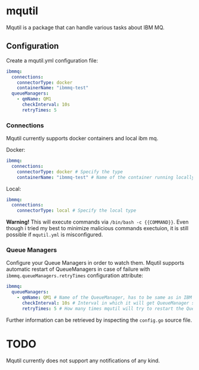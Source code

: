 # mqutil

Mqutil is a package that can handle various tasks about IBM MQ. 

## Configuration
Create a mqutil.yml configuration file:

``` yml
ibmmq:
  connections:
    connectorType: docker
    containerName: "ibmmq-test"
  queueManagers:
    - qmName: QM1
      checkInterval: 10s
      retryTimes: 5
```

### Connections
Mqutil currently supports docker containers and local ibm mq.

Docker:
``` yml
ibmmq:
  connections:
    connectorType: docker # Specify the type
    containerName: "ibmmq-test" # Name of the container running locally
```

Local:
``` yml
ibmmq:
  connections:
    connectorType: local # Specify the local type
```
**Warning!** This will execute commands via `/bin/bash -c {{COMMAND}}`. Even though i tried my best to minimize malicious commands exectuion, it is still possible if `mqutil.yml` is misconfigured. 

### Queue Managers
Configure your Queue Managers in order to watch them. Mqutil supports automatic restart of QueueManagers in case of failure with `ibmmq.queueManagers.retryTimes` configuration attribute:
``` yml
ibmmq:
  queueManagers:
    - qmName: QM1 # Name of the QueueManager, has to be same as in IBM MQ
      checkInterval: 10s # Interval in which it will get QueueManager status from MQ
      retryTimes: 5 # How many times mqutil will try to restart the QueueManager (0 or empty for disable)
```

Further information can be retrieved by inspecting the `config.go` source file.

# TODO
Mqutil currently does not support any notifications of any kind. 
